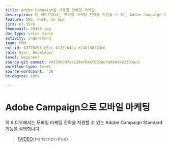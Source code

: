 ```yaml
---
title: Adobe Campaign을 사용한 모바일 마케팅
description: 이 비디오에서는 모바일 마케팅 전략을 지원할 수 있는 Adobe Campaign Standard 기능을 설명합니다.
feature: SMS, Push, In App
jira: KT-3976
thumbnail: 29468.jpg
doc-type: value video
activity: understand
team: PMM
exl-id: 4377b2d6-e5cc-4f25-b40a-e24b7ddf74ed
role: User, Developer
level: Beginner
source-git-commit: 943599bd7ce139ef846f093ebda9084a91550aca
workflow-type: tm+mt
source-wordcount: '36'
ht-degree: 100%

---
```


# Adobe Campaign으로 모바일 마케팅

이 비디오에서는 모바일 마케팅 전략을 지원할 수 있는 Adobe Campaign Standard 기능을 설명합니다.

>[!VIDEO](https://video.tv.adobe.com/v/32980?learn=on&captions=kor){transcript=true}
